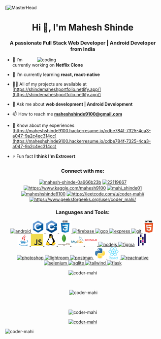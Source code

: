 [![MasterHead](https://cdn.vectorstock.com/i/1000v/07/19/software-development-programming-coding-vector-29570719.avif)

<h1 align="center">Hi 👋, I'm Mahesh Shinde</h1>
<h3 align="center">A passionate Full Stack Web Developer | Android Developer from India</h3>

<img align="right" alt="coding" width="400" src="https://gifdb.com/images/high/animated-man-computer-coding-nae6mec378lsg1i3.webp">


- 🔭 I’m currently working on **Netflix Clone**

- 🌱 I’m currently learning **react, react-native**

- 👨‍💻 All of my projects are available at [https://shindemaheshportfolio.netlify.app/](https://shindemaheshportfolio.netlify.app/)

- 💬 Ask me about **web development | Android Development**

- 📫 How to reach me **maheshshinde9100@gmail.com**

- 📄 Know about my experiences [https://maheshshinde9100.hackerresume.io/cdbe784f-7325-4ca3-a047-9a2c4ec314cc](https://maheshshinde9100.hackerresume.io/cdbe784f-7325-4ca3-a047-9a2c4ec314cc)

- ⚡ Fun fact **I think I'm Extrovert**

<h3 align="center">Connect with me:</h3>
<p align="center">
<a href="https://linkedin.com/in/mahesh-shinde-0a666b23b" target="blank"><img align="center" src="https://raw.githubusercontent.com/rahuldkjain/github-profile-readme-generator/master/src/images/icons/Social/linked-in-alt.svg" alt="mahesh-shinde-0a666b23b" height="30" width="40" /></a>
<a href="https://stackoverflow.com/users/22119667" target="blank"><img align="center" src="https://raw.githubusercontent.com/rahuldkjain/github-profile-readme-generator/master/src/images/icons/Social/stack-overflow.svg" alt="22119667" height="30" width="40" /></a>
<a href="https://kaggle.com/https://www.kaggle.com/mahesh9100" target="blank"><img align="center" src="https://raw.githubusercontent.com/rahuldkjain/github-profile-readme-generator/master/src/images/icons/Social/kaggle.svg" alt="https://www.kaggle.com/mahesh9100" height="30" width="40" /></a>
<a href="https://instagram.com/mahi_shinde01" target="blank"><img align="center" src="https://raw.githubusercontent.com/rahuldkjain/github-profile-readme-generator/master/src/images/icons/Social/instagram.svg" alt="mahi_shinde01" height="30" width="40" /></a>
<a href="https://www.hackerrank.com/maheshshinde9100" target="blank"><img align="center" src="https://raw.githubusercontent.com/rahuldkjain/github-profile-readme-generator/master/src/images/icons/Social/hackerrank.svg" alt="maheshshinde9100" height="30" width="40" /></a>
<a href="https://www.leetcode.com/https://leetcode.com/u/coder-mahi/" target="blank"><img align="center" src="https://raw.githubusercontent.com/rahuldkjain/github-profile-readme-generator/master/src/images/icons/Social/leet-code.svg" alt="https://leetcode.com/u/coder-mahi/" height="30" width="40" /></a>
<a href="https://auth.geeksforgeeks.org/user/https://www.geeksforgeeks.org/user/coder_mahi/" target="blank"><img align="center" src="https://raw.githubusercontent.com/rahuldkjain/github-profile-readme-generator/master/src/images/icons/Social/geeks-for-geeks.svg" alt="https://www.geeksforgeeks.org/user/coder_mahi/" height="30" width="40" /></a>
</p>

<h3 align="center">Languages and Tools:</h3>
<p align="center"> 
<a href="https://developer.android.com" target="_blank" rel="noreferrer"> <img src="https://www.svgrepo.com/show/475631/android-color.svg" alt="android" width="40" height="40"/> </a> 
<a href="https://www.cprogramming.com/" target="_blank" rel="noreferrer"> <img src="https://raw.githubusercontent.com/devicons/devicon/master/icons/c/c-original.svg" alt="c" width="40" height="40"/> </a> 
<a href="https://www.w3schools.com/cpp/" target="_blank" rel="noreferrer"> <img src="https://raw.githubusercontent.com/devicons/devicon/master/icons/cplusplus/cplusplus-original.svg" alt="cplusplus" width="40" height="40"/> </a>
<a href="https://www.w3schools.com/css/" target="_blank" rel="noreferrer"> <img src="https://raw.githubusercontent.com/devicons/devicon/master/icons/css3/css3-original-wordmark.svg" alt="css3" width="40" height="40"/> </a> 
<a href="https://firebase.google.com/" target="_blank" rel="noreferrer"> <img src="https://www.vectorlogo.zone/logos/firebase/firebase-icon.svg" alt="firebase" width="40" height="40"/> </a> 
<a href="https://cloud.google.com" target="_blank" rel="noreferrer"> <img src="https://www.vectorlogo.zone/logos/google_cloud/google_cloud-icon.svg" alt="gcp" width="40" height="40"/> </a> 
<a href="https://expressjs.com/" target="_blank" rel="noreferrer"> <img src="https://www.svgrepo.com/show/330398/express.svg" alt="express" width="40" height="40"/> </a>  
<a href="https://git-scm.com/" target="_blank" rel="noreferrer"> <img src="https://www.vectorlogo.zone/logos/git-scm/git-scm-icon.svg" alt="git" width="40" height="40"/> </a> 
<a href="https://www.w3.org/html/" target="_blank" rel="noreferrer"> <img src="https://raw.githubusercontent.com/devicons/devicon/master/icons/html5/html5-original-wordmark.svg" alt="html5" width="40" height="40"/> </a> 
<a href="https://www.java.com" target="_blank" rel="noreferrer"> <img src="https://raw.githubusercontent.com/devicons/devicon/master/icons/java/java-original.svg" alt="java" width="40" height="40"/> </a> 
<a href="https://developer.mozilla.org/en-US/docs/Web/JavaScript" target="_blank" rel="noreferrer"> <img src="https://raw.githubusercontent.com/devicons/devicon/master/icons/javascript/javascript-original.svg" alt="javascript" width="40" height="40"/> </a> 
<a href="https://www.linux.org/" target="_blank" rel="noreferrer"> <img src="https://raw.githubusercontent.com/devicons/devicon/master/icons/linux/linux-original.svg" alt="linux" width="40" height="40"/> </a> 
<a href="https://www.mongodb.com/" target="_blank" rel="noreferrer"> <img src="https://raw.githubusercontent.com/devicons/devicon/master/icons/mongodb/mongodb-original-wordmark.svg" alt="mongodb" width="40" height="40"/> </a> 
<a href="https://www.mysql.com/" target="_blank" rel="noreferrer"> <img src="https://raw.githubusercontent.com/devicons/devicon/master/icons/mysql/mysql-original-wordmark.svg" alt="mysql" width="40" height="40"/> </a> 
<a href="https://www.oracle.com/" target="_blank" rel="noreferrer"> <img src="https://raw.githubusercontent.com/devicons/devicon/master/icons/oracle/oracle-original.svg" alt="oracle" width="40" height="40"/> </a> 
<a href="https://nodejs.org" target="_blank" rel="noreferrer"> <img src="https://www.svgrepo.com/show/303658/nodejs-1-logo.svg" alt="nodejs" width="40" height="40"/> </a> 
<a href="https://www.figma.com/" target="_blank" rel="noreferrer"> <img src="https://www.vectorlogo.zone/logos/figma/figma-icon.svg" alt="figma" width="40" height="40"/></a> 
<a href="https://pandas.pydata.org/" target="_blank" rel="noreferrer"> <img src="https://raw.githubusercontent.com/devicons/devicon/2ae2a900d2f041da66e950e4d48052658d850630/icons/pandas/pandas-original.svg" alt="pandas" width="40" height="40"/> </a> <a href="https://www.photoshop.com/en" target="_blank" rel="noreferrer"> <img src="https://www.svgrepo.com/show/373968/photoshop.svg" alt="photoshop" width="40" height="40"/> </a> 
<a href="https://lightroom.adobe.com/" target="_blank" rel="noreferrer"> <img src="https://www.svgrepo.com/show/452145/adobe-lightroom.svg" alt="lightroom" width="40" height="40"/> </a> 
<a href="https://postman.com" target="_blank" rel="noreferrer"> <img src="https://www.vectorlogo.zone/logos/getpostman/getpostman-icon.svg" alt="postman" width="40" height="40"/> </a> 
<a href="https://www.python.org" target="_blank" rel="noreferrer"> <img src="https://raw.githubusercontent.com/devicons/devicon/master/icons/python/python-original.svg" alt="python" width="40" height="40"/> </a> 
<a href="https://reactjs.org/" target="_blank" rel="noreferrer"> <img src="https://raw.githubusercontent.com/devicons/devicon/master/icons/react/react-original-wordmark.svg" alt="react" width="40" height="40"/> </a> 
<a href="https://reactnative.dev/" target="_blank" rel="noreferrer"> <img src="https://reactnative.dev/img/header_logo.svg" alt="reactnative" width="40" height="40"/> </a> <a href="https://www.selenium.dev" target="_blank" rel="noreferrer"> <img src="https://raw.githubusercontent.com/detain/svg-logos/780f25886640cef088af994181646db2f6b1a3f8/svg/selenium-logo.svg" alt="selenium" width="40" height="40"/> </a> 
<a href="https://www.sqlite.org/" target="_blank" rel="noreferrer"> <img src="https://www.vectorlogo.zone/logos/sqlite/sqlite-icon.svg" alt="sqlite" width="40" height="40"/> </a> 
<a href="https://tailwindcss.com/" target="_blank" rel="noreferrer"> <img src="https://www.vectorlogo.zone/logos/tailwindcss/tailwindcss-icon.svg" alt="tailwind" width="40" height="40"/> </a> 
<a href="https://flask.palletsprojects.com/" target="_blank" rel="noreferrer"> <img src="https://www.svgrepo.com/show/508915/flask.svg" alt="flask" width="40" height="40"/> </a></p>
<p align="center"><img align="center" src="https://github-readme-stats.vercel.app/api/top-langs?username=coder-mahi&show_icons=true&locale=en&layout=compact" alt="coder-mahi" /></p>
<br>
<p align="center">&nbsp;<img align="center" src="https://github-readme-stats.vercel.app/api?username=coder-mahi&show_icons=true&locale=en" alt="coder-mahi" /></p>
<br>
<p align="center"><img align="center" src="https://github-readme-streak-stats.herokuapp.com/?user=coder-mahi&" alt="coder-mahi" /></p>

<p align="center"> <a href="https://github.com/ryo-ma/github-profile-trophy"><img src="https://github-profile-trophy.vercel.app/?username=coder-mahi" alt="coder-mahi" /></a> </p>

<p align="left"> <img src="https://komarev.com/ghpvc/?username=coder-mahi&label=Profile%20views&color=0e75b6&style=flat" alt="coder-mahi" /> </p>


